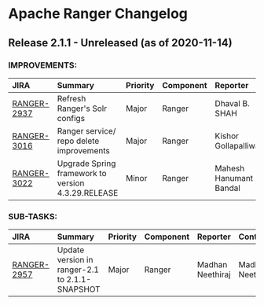 
<!---
# Licensed to the Apache Software Foundation (ASF) under one
# or more contributor license agreements.  See the NOTICE file
# distributed with this work for additional information
# regarding copyright ownership.  The ASF licenses this file
# to you under the Apache License, Version 2.0 (the
# "License"); you may not use this file except in compliance
# with the License.  You may obtain a copy of the License at
#
#     http://www.apache.org/licenses/LICENSE-2.0
#
# Unless required by applicable law or agreed to in writing, software
# distributed under the License is distributed on an "AS IS" BASIS,
# WITHOUT WARRANTIES OR CONDITIONS OF ANY KIND, either express or implied.
# See the License for the specific language governing permissions and
# limitations under the License.
-->
# Apache Ranger Changelog

## Release 2.1.1 - Unreleased (as of 2020-11-14)



### IMPROVEMENTS:

| JIRA | Summary | Priority | Component | Reporter | Contributor |
|:---- |:---- | :--- |:---- |:---- |:---- |
| [RANGER-2937](https://issues.apache.org/jira/browse/RANGER-2937) | Refresh Ranger's Solr configs |  Major | Ranger | Dhaval B. SHAH | Dhaval B. SHAH |
| [RANGER-3016](https://issues.apache.org/jira/browse/RANGER-3016) | Ranger service/ repo delete improvements |  Major | Ranger | Kishor Gollapalliwar | Kishor Gollapalliwar |
| [RANGER-3022](https://issues.apache.org/jira/browse/RANGER-3022) | Upgrade Spring framework to version 4.3.29.RELEASE |  Minor | Ranger | Mahesh Hanumant Bandal | Mahesh Hanumant Bandal |


### SUB-TASKS:

| JIRA | Summary | Priority | Component | Reporter | Contributor |
|:---- |:---- | :--- |:---- |:---- |:---- |
| [RANGER-2957](https://issues.apache.org/jira/browse/RANGER-2957) | Update version in ranger-2.1 to 2.1.1-SNAPSHOT |  Major | Ranger | Madhan Neethiraj | Madhan Neethiraj |


